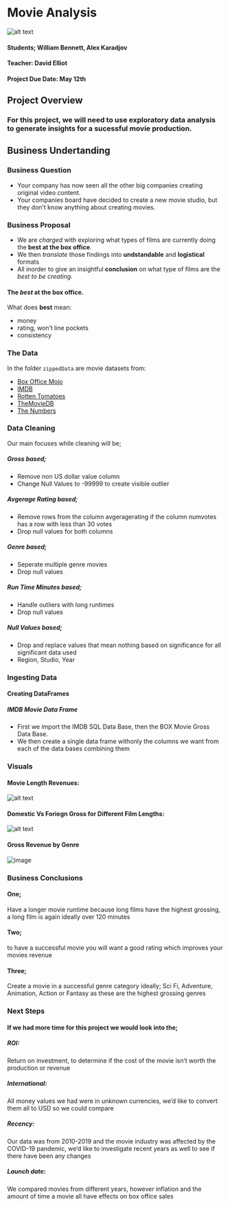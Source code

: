 # Movie Analysis
![alt text](http://url/to/img.png)
#### Students; William Bennett, Alex Karadjov
#### Teacher: David Elliot
#### Project Due Date: May 12th

## Project Overview
### For this project, we will need to use exploratory data analysis to generate insights for a sucessful movie production.

## Business Undertanding

### Business Question
- Your company has now seen all the other big companies creating original video content. 
- Your companies board have decided to create a new movie studio, but they don’t know anything about creating movies.

### Business Proposal
- We are _charged_ with exploring what types of films are currently doing the **best at the box office**.
- We then _translate_ those findings into **undstandable** and **logistical** formats
- All inorder to give an insightful **conclusion** on what type of films are the _best to be creating_.


#### The _best_ at the box office.
What does **best** mean:
- money
- rating, won’t line pockets
- consistency

### The Data

In the folder `zippedData` are movie datasets from:

* [Box Office Mojo](https://www.boxofficemojo.com/)
* [IMDB](https://www.imdb.com/)
* [Rotten Tomatoes](https://www.rottentomatoes.com/)
* [TheMovieDB](https://www.themoviedb.org/)
* [The Numbers](https://www.the-numbers.com/)


### Data Cleaning
Our main focuses while cleaning will be;

##### Gross based;
- Remove non US dollar value column
- Change Null Values to -99999 to create visible outlier


##### Avgerage Rating based;
- Remove rows from the column avgeragerating if the column numvotes has a row with less than 30 votes
- Drop null values for both columns

##### Genre based;
- Seperate multiple genre movies
- Drop null values

##### Run Time Minutes based;
- Handle outliers with long runtimes 
- Drop null values

##### Null Values based;
- Drop and replace values that mean nothing based on significance for all significant data used
- Region, Studio, Year


### Ingesting Data
#### Creating DataFrames

##### IMDB Movie Data Frame
- First we import the IMDB SQL Data Base, then the BOX Movie Gross Data Base.
- We then create a single data frame withonly the columns we want from each of the data bases combining them

### Visuals
#### Movie Length Revenues:
![alt text](http://url/to/img.png)

#### Domestic Vs Foriegn Gross for Different Film Lengths:
![alt text](http://url/to/img.png)

#### Gross Revenue by Genre 
![image](https://github.com/willmbennett/movie-analysis/assets/125604164/384d96b9-ff36-4350-b9db-0f47bd8a9bbb)

### Business Conclusions

#### One; 
Have a longer movie runtime because long films have the highest grossing, a long film is again ideally over 120 minutes

#### Two; 
to have a successful movie you will want a good rating which improves your movies revenue

#### Three; 
Create a movie in a successful genre category ideally; Sci Fi, Adventure, Animation, Action or Fantasy as these are the highest grossing genres

### Next Steps
#### If we had more time for this project we would look into the;
##### ROI:
Return on investment, to determine if the cost of the movie isn’t worth the production or revenue 

##### International: 
All money values we had were in unknown currencies, we’d like to convert them all to USD so we could compare 

##### Recency: 
Our data was from 2010-2019 and the movie industry was affected by the COVID-19 pandemic, we’d like to investigate recent years as well to see if there have been any changes

##### Launch date: 
We compared movies from different years, however inflation and the amount of time a movie all have effects on box office sales


